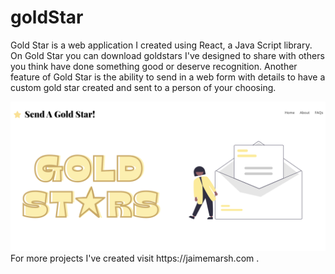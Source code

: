 # goldStar
Gold Star is a web application I created using React, a Java Script library. On Gold Star you can download goldstars I've designed to share with others you think have done something good or deserve recognition. Another feature of Gold Star is the ability to send in a web form with details to have a custom gold star created and sent to a person of your choosing.

<img src="./src/images/screenshot.png"/>
For more projects I've created visit https://jaimemarsh.com .